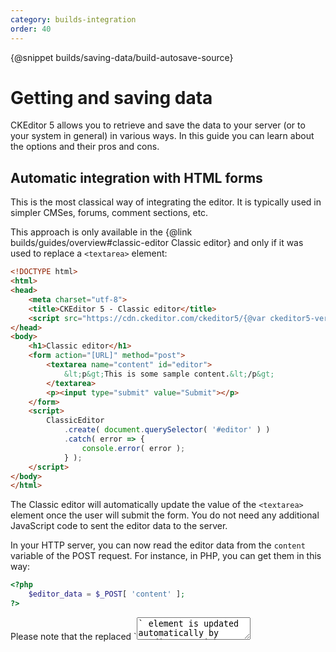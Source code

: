```yaml
---
category: builds-integration
order: 40
---
```


{@snippet builds/saving-data/build-autosave-source}

# Getting and saving data

CKEditor 5 allows you to retrieve and save the data to your server (or to your system in general) in various ways. In this guide you can learn about the options and their pros and cons.

## Automatic integration with HTML forms

This is the most classical way of integrating the editor. It is typically used in simpler CMSes, forums, comment sections, etc.

This approach is only available in the {@link builds/guides/overview#classic-editor Classic editor} and only if it was used to replace a `<textarea>` element:

```html
<!DOCTYPE html>
<html>
<head>
	<meta charset="utf-8">
	<title>CKEditor 5 - Classic editor</title>
	<script src="https://cdn.ckeditor.com/ckeditor5/{@var ckeditor5-version}/classic/ckeditor.js"></script>
</head>
<body>
	<h1>Classic editor</h1>
	<form action="[URL]" method="post">
		<textarea name="content" id="editor">
			&lt;p&gt;This is some sample content.&lt;/p&gt;
		</textarea>
		<p><input type="submit" value="Submit"></p>
	</form>
	<script>
		ClassicEditor
			.create( document.querySelector( '#editor' ) )
			.catch( error => {
				console.error( error );
			} );
	</script>
</body>
</html>
````

The Classic editor will automatically update the value of the `<textarea>` element once the user will submit the form. You do not need any additional JavaScript code to sent the editor data to the server.

In your HTTP server, you can now read the editor data from the `content` variable of the POST request. For instance, in PHP, you can get them in this way:

```php
<?php
    $editor_data = $_POST[ 'content' ];
?>
```

<info-box>
	Please note that the replaced `<textarea>` element is updated automatically by CKEditor straight before submission. If you need to access the `<textarea>` value programatically with JavaScript (e.g. in the `onsubmit` handler to validate the entered data), there is a chance that the `<textarea>` element would still store the original data. In order to update the value of replaced `<textarea>` use the {@link module:editor-classic/classiceditor~ClassicEditor#updateSourceElement `editor.updateSourceElement()`} method.

	If you need to get the actual data from CKEditor at any moment using JavaScript, use the {@link module:editor-classic/classiceditor~ClassicEditor#getData `editor.getData()`} method as described in the next section.
</info-box>

<info-box>
	When you print the data from the database to a `<textarea>` element in an HTML page, then you need to encode them correctly. For instance, if you use PHP then a minimal solution would look like this:

	```php
	<?php
		$data = str_replace( '&', '&amp;', $data );
	?>

	<textarea name="content" id="editor"><?= $data ?></textarea>
	```

	Thanks to that, the `<textarea>` will be printed out like this:

	```html
	<textarea>&lt;p>This is some sample content.&lt;/p></textarea>
	```

	Instead of being printed like this:

	```html
	<textarea><p>This is some sample content.</p></textarea>
	```

	While a simple content like mentioned above does not itself require to be encoded, encoding the data will prevent losing text like "&lt;" or "&lt;img&gt;".
</info-box>

## Manually retrieving the data

When you use AJAX requests instead of the classical integration with HTML forms, implement a single-page application or you use a different editor type than the Classic editor (and hence, you cannot use the previous method), you can retrieve the data from the editor by using the {@link module:editor-classic/classiceditor~ClassicEditor#getData `editor.getData()`} method.

For that, you will need to store the reference to the `editor` because, unlike in CKEditor 4, there is no global `CKEDITOR.instances` property. You can do that in multiple ways, e.g. assigning the `editor` to a variable defined outside the `then()`'s callback:

```js
let editor;

ClassicEditor
	.create( document.querySelector( '#editor' ) )
	.then( newEditor => {
		editor = newEditor;
	} )
	.catch( error => {
		console.error( error );
	} );

// Assuming there's a <button id="submit">Submit</button> in your application.
document.querySelector( '#submit' ).addEventListener( 'click', () => {
	const editorData = editor.getData();

	// ...
} );
```

## Autosave feature

The {@link module:autosave/autosave~Autosave} allows you to automatically save the data (e.g. send it to the server) when needed (when the user changed the content).

<info-box>
	This plugin is not available in any of the builds by default so you need to {@link builds/guides/development/installing-plugins install it}.
</info-box>

Assuming that you implemented a `saveData()` function which sends the data to your server and returns a promise which is resolved once the data is successfully saved, configuring the autosave feature is as simple as:

```js
ClassicEditor
	.create( document.querySelector( '#editor' ), {
		plugins: [
			Autosave,

			// ... other plugins
		],

		autosave: {
			save( editor ) {
				return saveData( editor.getData() );
			}
		},

		// ... other configuration options
	} );
```

The autosave feature listens to the {@link module:engine/model/document~Document#event:change:data `editor.model.document#change:data`} event, throttles it and executes the `config.autosave.save()` function.

It also listens to the native [`window#beforeunload`](https://developer.mozilla.org/en-US/docs/Web/Events/beforeunload) event and blocks it in the following cases:

* the data has not been saved yet (the `save()` function did not resolve its promise or it was not called yet due to throttling),
* or any of the editor features registered a {@link module:core/pendingactions~PendingActions "pending action"} (e.g. that an image is being uploaded).

This automatically secures you from the user leaving the page before the content is saved or some ongoing actions like image upload did not finish.

### Demo

This demo shows a simple integration of the editor with a fake HTTP server (which needs 1000ms to save the content).

```js
ClassicEditor
	.create( document.querySelector( '#editor' ), {
		autosave: {
			save( editor ) {
				return saveData( editor.getData() );
			}
		}
	} )
	.then( editor => {
		window.editor = editor;

		displayStatus( editor );
	} )
	.catch( err => {
		console.error( err.stack );
	} );

// Save the data to a fake HTTP server.
function saveData( data ) {
	return new Promise( resolve => {
		console.log( `Saving... (${ data })` );

		setTimeout( () => {
			console.log( 'Saved.' );

			resolve();
		}, HTTP_SERVER_LAG );
	} );
}

function displayStatus( editor ) {
	const pendingActions = editor.plugins.get( 'PendingActions' );
	const statusIndicator = document.querySelector( '#editor-status' );

	pendingActions.on( 'change:isPending', ( evt, propertyName, newValue ) => {
		if ( newValue ) {
			statusIndicator.classList.add( 'busy' );
		} else {
			statusIndicator.classList.remove( 'busy' );
		}
	} );
}
```

How to understand this demo:

* The status indicator shows when the editor has some unsaved content or pending actions.
	* If you would drop a big image into this editor you will see that it is busy during the entire period while the image is being uploaded.
	* The editor is busy also when saving the content is in progress (the `save()`'s promise was not resolved).
* The autosave feature will throttle changes so frequent changes (e.g. typing) are grouped in batches.
* The autosave does not check itself whether the data really changed. It bases on changes in the model which, in special cases, may not be "visible" in the data. You can add such a check yourself if you would like to avoid sending the same data to the server twice in a row.
* You will be asked whether you want to leave the page if an image is being uploaded or the data has not been saved successfully yet. You can test that by dropping a big image into the editor or changing the "HTTP server lag" to a high value (e.g. 9000ms) and typing something. Those actions will make the editor "busy" for a longer time – try leaving the page at that moments.

{@snippet builds/saving-data/autosave}

## Handling users exiting the page

The additional concern when integrating the editor in your website is that the user may mistakenly leave before saving the data. This problem is automatically handled by the [autosave feature](#autosave-feature) described above, but if you do not use it and instead chose different integration methods, you should consider handling these two scenarios:

* The user leaves the page before saving the data (e.g. mistakenly closes a tab or clicks some link).
* The user saved the data, but there are some pending actions like an image upload.

To handle the former situation you can listen to the native [`window#beforeunload`](https://developer.mozilla.org/en-US/docs/Web/Events/beforeunload) event. The latter situation can be handled by using CKEditor 5's {@link module:core/pendingactions~PendingActions} plugin.

### Demo

The below example shows how all these mechanism can be used together to enable/disable a "Save" button and blocking the user from leaving the page without saving the data.

```js
let isDirty = false;

ClassicEditor
	.create( document.querySelector( '#editor' ) )
	.then( editor => {
		window.editor = editor;

		handleStatusChanges( editor );
		handleSaveButton( editor );
		handleBeforeunload( editor );
	} )
	.catch( err => {
		console.error( err.stack );
	} );

// Handle clicking the "Save" button.
function handleSaveButton( editor ) {
	const saveButton = document.querySelector( '#save' );
	const pendingActions = editor.plugins.get( 'PendingActions' );

	saveButton.addEventListener( 'click', evt => {
		const data = editor.getData();
		const action = pendingActions.add( 'Saving changes' );

		evt.preventDefault();

		log( `Saving... (${ data })` );

		// Fake HTTP server's lag.
		setTimeout( () => {
			log( 'Saved.' );

			pendingActions.remove( action );

			// Reset isDirty only if data didn't change in the meantime.
			if ( data == editor.getData() ) {
				isDirty = false;
			}

			updateStatus( editor );
		}, HTTP_SERVER_LAG );
	} );
}

function handleStatusChanges( editor ) {
	const pendingActions = editor.plugins.get( 'PendingActions' );

	pendingActions.on( 'change:isPending', () => updateStatus( editor ) );

	editor.model.document.on( 'change:data', () => {
		isDirty = true;

		updateStatus( editor );
	} );
}

function handleBeforeunload( editor ) {
	const pendingActions = editor.plugins.get( 'PendingActions' );

	window.addEventListener( 'beforeunload', evt => {
		if ( pendingActions.isPending ) {
			evt.returnValue = pendingActions.first.message;
		}
	} );
}

function updateStatus( editor ) {
	const saveButton = document.querySelector( '#save' );

	if ( isDirty ) {
		saveButton.classList.add( 'active' );
	} else {
		saveButton.classList.remove( 'active' );
	}

	if ( editor.plugins.get( 'PendingActions' ).isPending ) {
		saveButton.classList.add( 'saving' );
	} else {
		saveButton.classList.remove( 'saving' );
	}
}
```

How to understand this demo:

* The "Save" button becomes active when there are some changes to be saved.
* The spinner is shown when the data is being sent to the server or there are any other pending actions (e.g. image being uploaded).
* You will be asked whether you want to leave the page if an image is being uploaded or the data has not been saved successfully yet. You can test that by dropping a big image into the editor or changing the "HTTP server lag" to a high value (e.g. 9000ms) and clicking the "Save" button. Those actions will make the editor "busy" for a longer time – try leaving the page at that moments.

{@snippet builds/saving-data/manualsave}
